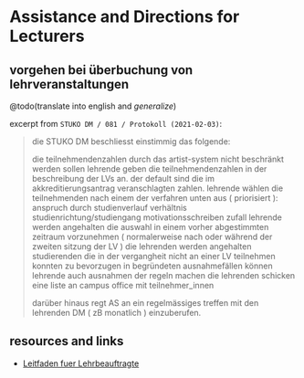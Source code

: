 # Assistance and Directions for Lecturers

## vorgehen bei überbuchung von lehrveranstaltungen

@todo(translate into english and *generalize*)

excerpt from `STUKO DM / 081 / Protokoll (2021-02-03)`:

> die STUKO DM beschliesst einstimmig das folgende:
> 
> die teilnehmendenzahlen durch das artist-system nicht beschränkt werden sollen
> lehrende geben die teilnehmendenzahlen in der beschreibung der LVs an. der default sind die im akkreditierungsantrag veranschlagten zahlen.
> lehrende wählen die teilnehmenden nach einem der verfahren unten aus ( priorisiert ):
> anspruch durch studienverlauf
> verhältnis studienrichtung/studiengang
> motivationsschreiben
> zufall
> lehrende werden angehalten die auswahl in einem vorher abgestimmten zeitraum vorzunehmen ( normalerweise nach oder während der zweiten sitzung der LV ) 
> die lehrenden werden angehalten studierenden die in der vergangheit nicht an einer LV teilnehmen konnten zu bevorzugen
> in begründeten ausnahmefällen können lehrende auch ausnahmen der regeln machen 
> die lehrenden schicken eine liste an campus office mit teilnehmer_innen
> 
> darüber hinaus regt AS an ein regelmässiges treffen mit den lehrenden DM ( zB monatlich ) einzuberufen.

## resources and links

- [Leitfaden fuer Lehrbeauftragte](http://dm-hb.de/lf)
